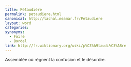 ```yaml
---
title: Pétaudière
permalink: petaudiere.html
canonical: http://lachal.neamar.fr/Petaudiere
layout: word
categories:
synonyms:
  - Foire
  - Bordel
link: http://fr.wiktionary.org/wiki/p%C3%A9taudi%C3%A8re
---
```


Assemblée où règnent la confusion et le désordre.

